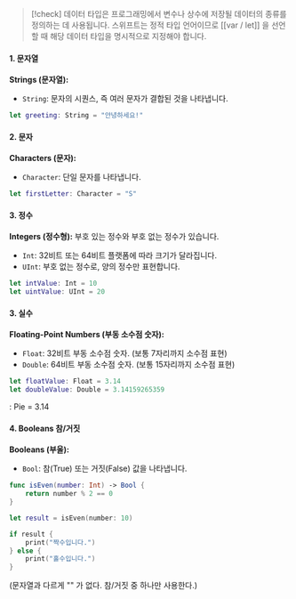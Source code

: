> [!check]
> 데이터 타입은 프로그래밍에서 변수나 상수에 저장될 데이터의 종류를 정의하는 데 사용됩니다. 
스위프트는 정적 타입 언어이므로 [[var / let]] 을 선언할 때 해당 데이터 타입을 명시적으로 지정해야 합니다.

#### 1. 문자열

**Strings (문자열):**

- `String`: 문자의 시퀀스, 즉 여러 문자가 결합된 것을 나타냅니다.
```Swift
let greeting: String = "안녕하세요!"
```

#### 2.  문자

**Characters (문자):**

- `Character`: 단일 문자를 나타냅니다.
```Swift
let firstLetter: Character = "S"
```

#### 3. 정수

 **Integers (정수형):** 부호 있는 정수와 부호 없는 정수가 있습니다.

- `Int`: 32비트 또는 64비트 플랫폼에 따라 크기가 달라집니다.
- `UInt`: 부호 없는 정수로, 양의 정수만 표현합니다.
```swift
let intValue: Int = 10
let uintValue: UInt = 20
```

#### 3. 실수

**Floating-Point Numbers (부동 소수점 숫자):**

- `Float`: 32비트 부동 소수점 숫자. (보통 7자리까지 소수점 표현)
- `Double`: 64비트 부동 소수점 숫자. (보통 15자리까지 소수점 표현)
```Swift
let floatValue: Float = 3.14 
let doubleValue: Double = 3.14159265359
```

: Pie = 3.14

#### 4. Booleans 참/거짓

**Booleans (부울):**

- `Bool`: 참(True) 또는 거짓(False) 값을 나타냅니다.
```Swift
func isEven(number: Int) -> Bool {
    return number % 2 == 0
}

let result = isEven(number: 10)

if result {
    print("짝수입니다.")
} else {
    print("홀수입니다.")
}
```

(문자열과 다르게 "" 가 없다. 참/거짓 중 하나만 사용한다.)
